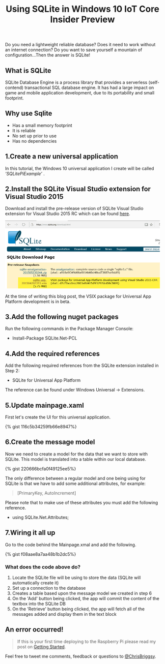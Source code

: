﻿---
layout: post
title: Using SQLite in Windows 10 IoT Core Insider Preview
excerpt: "Why use Sqlite? Small memory footprint, easy to use and reliable!"
modified: 2015-05-25
tags: [SQLite, Windows 10, IoT, Pi, Windows 10 IoT Core Insider Preview,raspberry Pi 2]
comments: true
image:
  feature: sample-image-5.jpg
  credit: WeGraphics
  creditlink: http://wegraphics.net/downloads/free-ultimate-blurred-background-pack/
---

Do you need a lightweight reliable database? Does it need to work without an internet connection? Do you want to save yourself a mountain of configuration...Then the answer is SQLite!

## What is SQLite
SQLite Database Engine is a process library that provides a serverless (self-contend) transactional SQL database engine. It has had a large impact on game and mobile application development, due to its portability and small footprint. 

## Why use Sqlite

* Has a small memory footprint
* It is reliable
* No set up prior to use
* Has no dependencies

## 1.Create a new universal application
In this tutorial, the Windows 10 universal application I create will be called _‘SQLitePiExample’_ .

## 2.Install the SQLite Visual Studio extension for Visual Studio 2015
Download and install the pre-release version of SQLite Visual Studio extension for Visual Studio 2015 RC which can be found [here](http://sqlite.org/download.html).

![Which VSIX to download](/images/2015-05-24_19-40-58-compressor.png)

At the time of writing this blog post, the VSIX package for Universal App Platform development is in beta.

## 3.Add the following nuget packages
Run the following commands in the Package Manager Console:

* Install-Package SQLite.Net-PCL

## 4.Add the required references
Add the following required references from the SQLite extension installed in Step 2:

* SQLite for Universal App Platform 

The reference can be found under Windows Universal -> Extensions.

## 5.Update mainpage.xaml
First let's create the UI for this universal application. 

{% gist 116c5b34259fb66e8947%}

## 6.Create the message model
Now we need to create a model for the data that we want to store with SQLite. This model is translated into a table within our local database.

{% gist 220666bcfa0f49125ee5%}

The only difference between a regular model and one being using for SQLite is that we have to add some additional attributes, for example:
> [PrimaryKey, AutoIncrement]   

Please note that to make use of these attributes you must add the following reference.

* using SQLite.Net.Attributes; 
## 7.Wiring it all up

Go to the code behind the Mainpage.xmal and add the following.

{% gist f08aae8a7aa48b1b2dc5%}

### What does the code above do?
1. Locate the SQLite file will be using to store the data (SQLite will automatically create it)
1. Set up a connection to the database
1. Creates a table based upon the message model  we created in step 6
1. On the 'Add' button being clicked, the app will commit the content of the textbox into the SQLite DB
1. On the 'Retrieve' button being clicked, the app will fetch all of the messages added and display them in the text block

## An error occurred!
> If this is your first time deploying to the Raspberry Pi please read my post on [Getting Started](http://blog.chrisbriggsy.com/Getting-Started-Win10-IoT/).

Feel free to tweet me comments, feedback or questions to [@ChrisBriggsy](https://twitter.com/chrisbriggsy).

